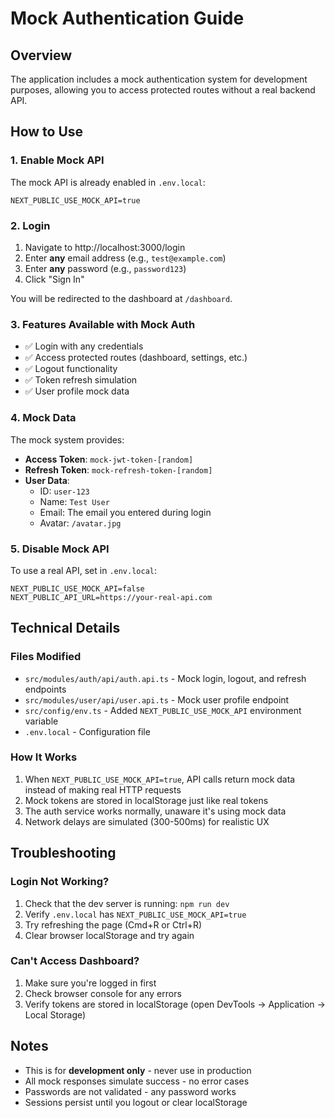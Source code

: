 # Mock Authentication Guide

## Overview
The application includes a mock authentication system for development purposes, allowing you to access protected routes without a real backend API.

## How to Use

### 1. Enable Mock API
The mock API is already enabled in `.env.local`:
```env
NEXT_PUBLIC_USE_MOCK_API=true
```

### 2. Login
1. Navigate to http://localhost:3000/login
2. Enter **any** email address (e.g., `test@example.com`)
3. Enter **any** password (e.g., `password123`)
4. Click "Sign In"

You will be redirected to the dashboard at `/dashboard`.

### 3. Features Available with Mock Auth
- ✅ Login with any credentials
- ✅ Access protected routes (dashboard, settings, etc.)
- ✅ Logout functionality
- ✅ Token refresh simulation
- ✅ User profile mock data

### 4. Mock Data
The mock system provides:
- **Access Token**: `mock-jwt-token-[random]`
- **Refresh Token**: `mock-refresh-token-[random]`
- **User Data**:
  - ID: `user-123`
  - Name: `Test User`
  - Email: The email you entered during login
  - Avatar: `/avatar.jpg`

### 5. Disable Mock API
To use a real API, set in `.env.local`:
```env
NEXT_PUBLIC_USE_MOCK_API=false
NEXT_PUBLIC_API_URL=https://your-real-api.com
```

## Technical Details

### Files Modified
- `src/modules/auth/api/auth.api.ts` - Mock login, logout, and refresh endpoints
- `src/modules/user/api/user.api.ts` - Mock user profile endpoint
- `src/config/env.ts` - Added `NEXT_PUBLIC_USE_MOCK_API` environment variable
- `.env.local` - Configuration file

### How It Works
1. When `NEXT_PUBLIC_USE_MOCK_API=true`, API calls return mock data instead of making real HTTP requests
2. Mock tokens are stored in localStorage just like real tokens
3. The auth service works normally, unaware it's using mock data
4. Network delays are simulated (300-500ms) for realistic UX

## Troubleshooting

### Login Not Working?
1. Check that the dev server is running: `npm run dev`
2. Verify `.env.local` has `NEXT_PUBLIC_USE_MOCK_API=true`
3. Try refreshing the page (Cmd+R or Ctrl+R)
4. Clear browser localStorage and try again

### Can't Access Dashboard?
1. Make sure you're logged in first
2. Check browser console for any errors
3. Verify tokens are stored in localStorage (open DevTools → Application → Local Storage)

## Notes
- This is for **development only** - never use in production
- All mock responses simulate success - no error cases
- Passwords are not validated - any password works
- Sessions persist until you logout or clear localStorage
